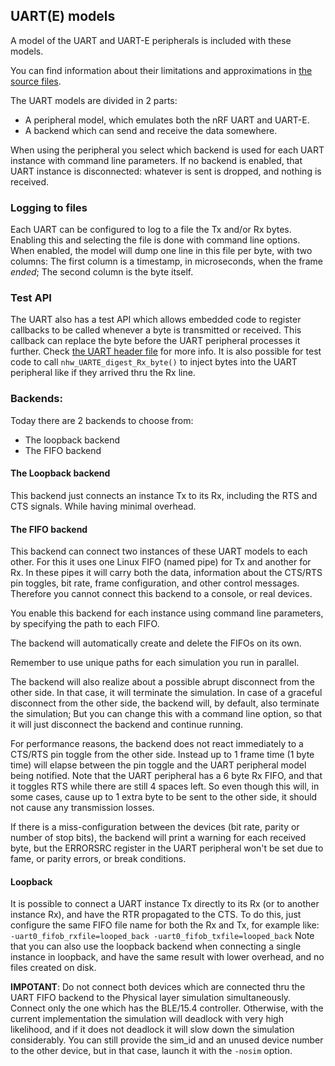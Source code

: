 ## UART(E) models

A model of the UART and UART-E peripherals is included with these models.

You can find information about their limitations and approximations in
[the source files](../src/HW_models/NHW_UART.c).

The UART models are divided in 2 parts:
* A peripheral model, which emulates both the nRF UART and UART-E.
* A backend which can send and receive the data somewhere.

When using the peripheral you select which backend is used for each UART instance
with command line parameters.
If no backend is enabled, that UART instance is disconnected: whatever is sent is dropped, and
nothing is received.

### Logging to files

Each UART can be configured to log to a file the Tx and/or Rx bytes.
Enabling this and selecting the file is done with command line options.
When enabled, the model will dump one line in this file per byte, with two columns:
The first column is a timestamp, in microseconds, when the frame *ended*;
The second column is the byte itself.

### Test API

The UART also has a test API which allows embedded code to register callbacks to be
called whenever a byte is transmitted or received. This callback can replace the byte before
the UART peripheral processes it further. Check
[the UART header file](../src/HW_models/NHW_UART.h) for more info.
It is also possible for test code to call `nhw_UARTE_digest_Rx_byte()` to inject
bytes into the UART peripheral like if they arrived thru the Rx line.

### Backends:

Today there are 2 backends to choose from:
 * The loopback backend
 * The FIFO backend

#### The Loopback backend

This backend just connects an instance Tx to its Rx, including the RTS and CTS signals.
While having minimal overhead.

#### The FIFO backend

This backend can connect two instances of these UART models to each other.
For this it uses one Linux FIFO (named pipe) for Tx and another for Rx.
In these pipes it will carry both the data, information about the CTS/RTS pin toggles,
bit rate, frame configuration, and other control messages.
Therefore you cannot connect this backend to a console, or real devices.

You enable this backend for each instance using command line parameters, by specifying
the path to each FIFO.

The backend will automatically create and delete the FIFOs on its own.

Remember to use unique paths for each simulation you run in parallel.

The backend will also realize about a possible abrupt disconnect from the other side.
In that case, it will terminate the simulation.
In case of a graceful disconnect from the other side, the backend will, by default, also
terminate the simulation; But you can change this with a command line option, so that it will
just disconnect the backend and continue running.

For performance reasons, the backend does not react immediately to a CTS/RTS pin toggle from the
other side. Instead up to 1 frame time (1 byte time) will elapse between the pin toggle
and the UART peripheral model being notified. Note that the UART peripheral has a 6 byte Rx FIFO,
and that it toggles RTS while there are still 4 spaces left. So even though this will, in some cases,
cause up to 1 extra byte to be sent to the other side, it should not cause any transmission losses.

If there is a miss-configuration between the devices (bit rate, parity or number of stop bits),
the backend will print a warning for each received byte, but the ERRORSRC register in the UART
peripheral won't be set due to fame, or parity errors, or break conditions.

#### Loopback

It is possible to connect a UART instance Tx directly to its Rx (or to another instance Rx),
and have the RTR propagated to the CTS.
To do this, just configure the same FIFO file name for both the Rx and Tx, for example like:
`-uart0_fifob_rxfile=looped_back -uart0_fifob_txfile=looped_back`
Note that you can also use the loopback backend when connecting a single instance in loopback,
and have the same result with lower overhead, and no files created on disk.

**IMPOTANT**:
  Do not connect both devices which are connected thru the UART FIFO backend to the Physical layer
  simulation simultaneously. Connect only the one which has the BLE/15.4 controller.
  Otherwise, with the current implementation the simulation will deadlock with very high
  likelihood, and if it does not deadlock it will slow down the simulation considerably.
  You can still provide the sim_id and an unused device number to the other device, but
  in that case, launch it with the `-nosim` option.
